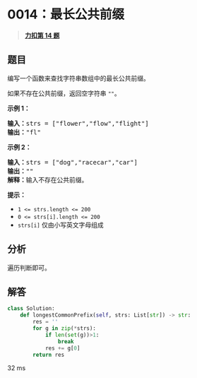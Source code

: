 # 0014：最长公共前缀


> <u>**[力扣第 14 题](https://leetcode.cn/problems/longest-common-prefix/)**</u>

## 题目

<p>编写一个函数来查找字符串数组中的最长公共前缀。</p>

<p>如果不存在公共前缀，返回空字符串 <code>""</code>。</p>



<p><strong class="example">示例 1：</strong></p>

<pre>
<strong>输入：</strong>strs = ["flower","flow","flight"]
<strong>输出：</strong>"fl"
</pre>

<p><strong class="example">示例 2：</strong></p>

<pre>
<strong>输入：</strong>strs = ["dog","racecar","car"]
<strong>输出：</strong>""
<strong>解释：</strong>输入不存在公共前缀。</pre>



<p><strong>提示：</strong></p>

<ul>
<li><code>1 &lt;= strs.length &lt;= 200</code></li>
<li><code>0 &lt;= strs[i].length &lt;= 200</code></li>
<li><code>strs[i]</code> 仅由小写英文字母组成</li>
</ul>


## 分析

遍历判断即可。

## 解答

```python
class Solution:
    def longestCommonPrefix(self, strs: List[str]) -> str:
        res = ''
        for g in zip(*strs):
            if len(set(g))>1:
                break
            res += g[0]
        return res
```
32 ms
